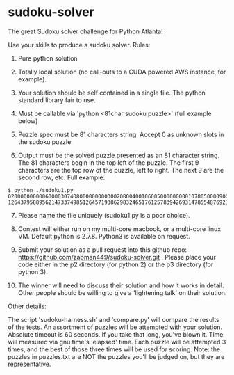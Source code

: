 sudoku-solver
=============
The great Sudoku solver challenge for Python Atlanta!

Use your skills to produce a sudoku solver.  Rules:

1. Pure python solution

2. Totally local solution (no call-outs to a CUDA powered AWS instance, for example).

3. Your solution should be self contained in a single file.  The python standard library fair to use.

4. Must be callable via 'python <your script> <81char sudoku puzzle>' (full example below)

5. Puzzle spec must be 81 characters string.  Accept 0 as unknown slots in the sudoku puzzle.

6. Output must be the solved puzzle presented as an 81 character string.  The 81 characters begin in the top left of the puzzle.  The first 9 characters are the top row of the puzzle, left to right.  The next 9 are the second row, etc.  Full example:
  ```
  $ python ./sudoku1.py 020000000000600003074080000000003002080040010600500000000010780500009000000000040
  126437958895621473374985126457193862983246517612578394269314785548769231731852649
  ```

7. Please name the file uniquely (sudoku1.py is a poor choice).

8. Contest will either run on my multi-core macbook, or a multi-core linux VM.  Default python is 2.7.8.  Python3 is available on request.  

9. Submit your solution as a pull request into this github repo: https://github.com/zapman449/sudoku-solver.git   .  Please place your code either in the p2 directory (for python 2) or the p3 directory (for python 3).

10. The winner will need to discuss their solution and how it works in detail.  Other people should be willing to give a 'lightening talk' on their solution.

Other details:

The script 'sudoku-harness.sh' and 'compare.py' will compare the results of the tests.  An assortment of puzzles will
be attempted with your solution.  Absolute timeout is 60 seconds.  If you take that long, you've blown it.  Time will
measured via gnu time's 'elapsed' time.  Each puzzle will be attempted 3 times, and the best of those three times will
be used for scoring.  Note: the puzzles in puzzles.txt are NOT the puzzles you'll be judged on, but they are representative.
